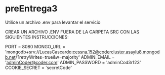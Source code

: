 # preEntrega3

Utilice un archivo .env para levantar el servicio

CREAR UN ARCHIVO .ENV FUERA DE LA CARPETA SRC CON LAS SIGUIENTES INSTRUCCIONES:

PORT = 8080
MONGO_URL = 'mongodb+srv://LucasCascardo:cessna.152@codercluster.asaylu8.mongodb.net/?retryWrites=true&w=majority'
ADMIN_EMAIL = 'adminCoder@coder.com'
ADMIN_PASSWORD = 'adminCod3r123'
COOKIE_SECRET = 'secretCode'


